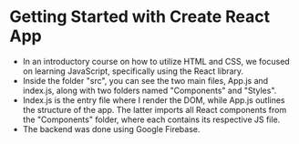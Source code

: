 # Getting Started with Create React App

* In an introductory course on how to utilize HTML and CSS, we focused on learning JavaScript, specifically using the React library.
* Inside the folder "src", you can see the two main files, App.js and index.js, along with two folders named "Components" and "Styles".
* Index.js is the entry file where I render the DOM, while App.js outlines the structure of the app. The latter imports all React components from the "Components" folder, where each contains its respective JS file.
* The backend was done using Google Firebase.

